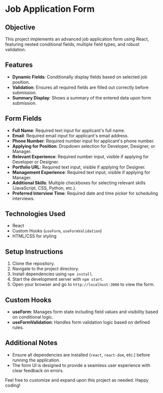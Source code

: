 # Job Application Form

## Objective
This project implements an advanced job application form using React, featuring nested conditional fields, multiple field types, and robust validation.

## Features
- **Dynamic Fields**: Conditionally display fields based on selected job position.
- **Validation**: Ensures all required fields are filled out correctly before submission.
- **Summary Display**: Shows a summary of the entered data upon form submission.

## Form Fields
- **Full Name**: Required text input for applicant's full name.
- **Email**: Required email input for applicant's email address.
- **Phone Number**: Required number input for applicant's phone number.
- **Applying for Position**: Dropdown selection for Developer, Designer, or Manager.
- **Relevant Experience**: Required number input, visible if applying for Developer or Designer.
- **Portfolio URL**: Required text input, visible if applying for Designer.
- **Management Experience**: Required text input, visible if applying for Manager.
- **Additional Skills**: Multiple checkboxes for selecting relevant skills (JavaScript, CSS, Python, etc.).
- **Preferred Interview Time**: Required date and time picker for scheduling interviews.

## Technologies Used
- React
- Custom Hooks (`useForm`, `useFormValidation`)
- HTML/CSS for styling

## Setup Instructions
1. Clone the repository.
2. Navigate to the project directory.
3. Install dependencies using `npm install`.
4. Start the development server with `npm start`.
5. Open your browser and go to `http://localhost:3000` to view the form.



## Custom Hooks
- **useForm**: Manages form state including field values and visibility based on conditional logic.
- **useFormValidation**: Handles form validation logic based on defined rules.

## Additional Notes
- Ensure all dependencies are installed (`react`, `react-dom`, etc.) before running the application.
- The form UI is designed to provide a seamless user experience with clear feedback on errors.

Feel free to customize and expand upon this project as needed. Happy coding!
